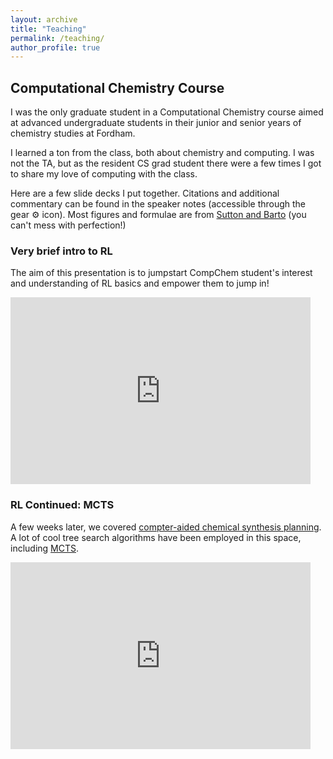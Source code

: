 ```yaml
---
layout: archive
title: "Teaching"
permalink: /teaching/
author_profile: true
---
```


## Computational Chemistry Course

I was the only graduate student in a Computational Chemistry course aimed at advanced undergraduate students
in their junior and senior years of chemistry studies at Fordham. 

I learned a ton from the class, both about chemistry and computing. 
I was not the TA, but as the resident CS grad student there were a few times I got to share my love of computing with the class. 

Here are a few slide decks I put together. Citations and additional commentary can be found in the speaker notes (accessible through the gear ⚙️ icon). Most figures and formulae are from [Sutton and Barto](http://incompleteideas.net/book/the-book-2nd.html) (you can't mess with perfection!) 

### Very brief intro to RL 

The aim of this presentation is to jumpstart CompChem student's interest and understanding of RL basics and empower them to jump in!

<iframe src="https://docs.google.com/presentation/d/e/2PACX-1vR0t-w8uzF5B7hFYTgC7CJNdpE0aVMroJRFc2mmnE7xzOPLFavURqZz5AzpQiz_BJ--cPsDQjnDaZUx/embed?start=false&loop=false&delayms=3000" frameborder="0" width="480" height="299" allowfullscreen="true" mozallowfullscreen="true" webkitallowfullscreen="true"></iframe>

### RL Continued: MCTS

A few weeks later, we covered [compter-aided chemical synthesis planning](https://onlinelibrary.wiley.com/doi/abs/10.1002/anie.201506101). 
A lot of cool tree search algorithms have been employed in this space, including [MCTS](https://www.nature.com/articles/nature25978).

<iframe src="https://docs.google.com/presentation/d/e/2PACX-1vT4oc1eCDbDW1coOEXfGrhJhz48mH3L5Wu9CWjyaEx-8ZI0XFiSceDUmhx8Nz317ussToa5yGq_-1f3/embed?start=false&loop=false&delayms=3000" frameborder="0" width="480" height="299" allowfullscreen="true" mozallowfullscreen="true" webkitallowfullscreen="true"></iframe>

